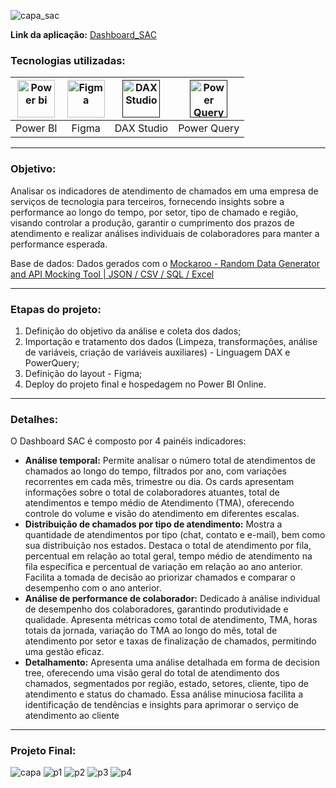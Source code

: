 ![capa_sac](https://github.com/AlbertoFAraujo/PBI_DashboardSAC/assets/105552990/d8042735-2de7-4904-afec-a1a891e424a6)

**Link da aplicação:** [Dashboard_SAC](https://app.powerbi.com/view?r=eyJrIjoiYzYwYmExNWQtZjI1My00ZDZlLWI4NWEtYmJlY2NmNDM1YjdiIiwidCI6IjFlNDMyOWIyLWNiOWYtNDM0Yy1iM2FjLTBhMmFiMTAxNTRlZiJ9)

### Tecnologias utilizadas: 
| [<img align="center" alt="Power bi" height="60" width="60" src="https://github.com/AlbertoFAraujo/PBI_DashboardSAC/assets/105552990/d239f769-5b2a-4cf0-8198-441a8adcbda0">](https://powerbi.microsoft.com/pt-br/desktop/) | [<img align="center" alt="Figma" height="60" width="60" src="https://github.com/AlbertoFAraujo/PBI_DashboardSAC/assets/105552990/41c4197b-df11-4c43-8b84-6af9f1edbddb">](https://www.streamlit.io/) | [<img align="center" alt="DAX Studio" height="60" width="60" src="https://github.com/AlbertoFAraujo/PBI_DashboardSAC/assets/105552990/e2c6fb50-3e25-4a91-91c1-5c3262c083c4">]() | [<img align="center" alt="Power Query" height="60" width="60" src="https://github.com/AlbertoFAraujo/PBI_DashboardSAC/assets/105552990/b41eddea-d513-4e3b-82de-d1dab2897e88">]() | 
|:---:|:---:|:---:|:---:|
| Power BI | Figma | DAX Studio | Power Query |
<hr>

### Objetivo: 

Analisar os indicadores de atendimento de chamados em uma empresa de serviços de tecnologia para terceiros, fornecendo insights sobre a performance ao longo do tempo, por setor, tipo de chamado e região, visando controlar a produção, garantir o cumprimento dos prazos de atendimento e realizar análises individuais de colaboradores para manter a performance esperada.

Base de dados: Dados gerados com o [Mockaroo - Random Data Generator and API Mocking Tool | JSON / CSV / SQL / Excel ](https://www.mockaroo.com/)
<hr>

### Etapas do projeto:

1. Definição do objetivo da análise e coleta dos dados;
2. Importação e tratamento dos dados (Limpeza, transformações, análise de variáveis, criação de variáveis auxiliares) - Linguagem DAX e PowerQuery;
3. Definição do layout - Figma;
4. Deploy do projeto final e hospedagem no Power BI Online.
<hr>

### Detalhes:

O Dashboard SAC é composto por 4 painéis indicadores:

- **Análise temporal:** Permite analisar o número total de atendimentos de chamados ao longo do tempo, filtrados por ano, com variações recorrentes em cada mês, trimestre ou dia. Os cards apresentam informações sobre o total de colaboradores atuantes, total de atendimentos e tempo médio de Atendimento (TMA), oferecendo controle do volume e visão do atendimento em diferentes escalas.
- **Distribuição de chamados por tipo de atendimento:** Mostra a quantidade de atendimentos por tipo (chat, contato e e-mail), bem como sua distribuição nos estados. Destaca o total de atendimento por fila, percentual em relação ao total geral, tempo médio de atendimento na fila específica e percentual de variação em relação ao ano anterior. Facilita a tomada de decisão ao priorizar chamados e comparar o desempenho com o ano anterior.
- **Análise de performance de colaborador:** Dedicado à análise individual de desempenho dos colaboradores, garantindo produtividade e qualidade. Apresenta métricas como total de atendimento, TMA, horas totais da jornada, variação do TMA ao longo do mês, total de atendimento por setor e taxas de finalização de chamados, permitindo uma gestão eficaz.
- **Detalhamento:** Apresenta uma análise detalhada em forma de decision tree, oferecendo uma visão geral do total de atendimento dos chamados, segmentados por região, estado, setores, cliente, tipo de atendimento e status do chamado. Essa análise minuciosa facilita a identificação de tendências e insights para aprimorar o serviço de atendimento ao cliente
<hr>

### Projeto Final:
![capa](https://github.com/AlbertoFAraujo/PBI_DashboardSAC/assets/105552990/fa1589bf-3cc6-4f77-be15-e32291e655a0)
![p1](https://github.com/AlbertoFAraujo/PBI_DashboardSAC/assets/105552990/251de09c-ce6a-4d46-ac32-35d09519ccc9)
![p2](https://github.com/AlbertoFAraujo/PBI_DashboardSAC/assets/105552990/c0d7ce74-064f-44a2-adb7-4c91efbb86ee)
![p3](https://github.com/AlbertoFAraujo/PBI_DashboardSAC/assets/105552990/e48fd368-b979-4162-88ac-9a154508be7d)
![p4](https://github.com/AlbertoFAraujo/PBI_DashboardSAC/assets/105552990/3d4979e3-48fe-48cf-b3e6-acd6449d64a6)



